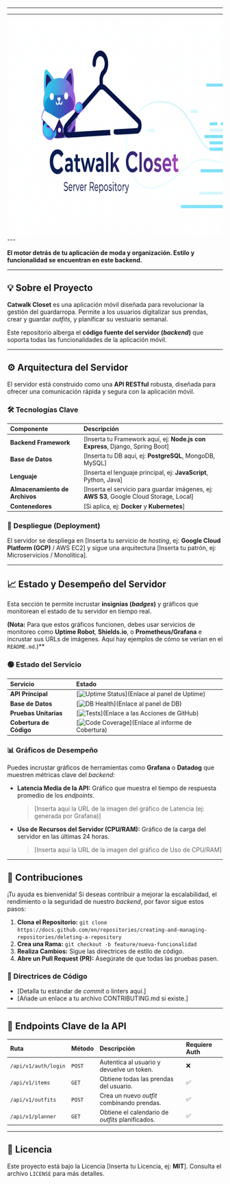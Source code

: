 ****
---
<img src="flyer_server_repository.png" width='100%' height=500px/>
---

**El motor detrás de tu aplicación de moda y organización. Estilo y funcionalidad se encuentran en este backend.**

---

## 💡 Sobre el Proyecto

**Catwalk Closet** es una aplicación móvil diseñada para revolucionar la gestión del guardarropa. Permite a los usuarios digitalizar sus prendas, crear y guardar *outfits*, y planificar su vestuario semanal.

Este repositorio alberga el **código fuente del servidor (*backend*)** que soporta todas las funcionalidades de la aplicación móvil.

---

## ⚙️ Arquitectura del Servidor

El servidor está construido como una **API RESTful** robusta, diseñada para ofrecer una comunicación rápida y segura con la aplicación móvil.

### 🛠️ Tecnologías Clave

| Componente | Descripción |
| :--- | :--- |
| **Backend Framework** | [Inserta tu Framework aquí, ej: **Node.js con Express**, Django, Spring Boot] |
| **Base de Datos** | [Inserta tu DB aquí, ej: **PostgreSQL**, MongoDB, MySQL] |
| **Lenguaje** | [Inserta el lenguaje principal, ej: **JavaScript**, Python, Java] |
| **Almacenamiento de Archivos** | [Inserta el servicio para guardar imágenes, ej: **AWS S3**, Google Cloud Storage, Local] |
| **Contenedores** | [Si aplica, ej: **Docker** y **Kubernetes**] |

### 🚀 Despliegue (Deployment)

El servidor se despliega en [Inserta tu servicio de *hosting*, ej: **Google Cloud Platform (GCP)** / AWS EC2] y sigue una arquitectura [Inserta tu patrón, ej: Microservicios / Monolítica].

---

## 📈 Estado y Desempeño del Servidor

Esta sección te permite incrustar **insignias (*badges*)** y gráficos que monitorean el estado de tu servidor en tiempo real.

**(Nota:** Para que estos gráficos funcionen, debes usar servicios de monitoreo como **Uptime Robot**, **Shields.io**, o **Prometheus/Grafana** e incrustar sus URLs de imágenes. Aquí hay ejemplos de cómo se verían en el `README.md`.)**

### 🟢 Estado del Servicio

| Servicio | Estado |
| :--- | :--- |
| **API Principal** | [![Uptime Status](https://img.shields.io/uptime/v1/up/api-principal-url)](Enlace al panel de Uptime) |
| **Base de Datos** | [![DB Health](https://img.shields.io/badge/DB_Health-Operational-brightgreen)](Enlace al panel de DB) |
| **Pruebas Unitarias** | [![Tests](https://github.com/tu-usuario/catwalk-closet-server/actions/workflows/ci.yml/badge.svg)](Enlace a las Acciones de GitHub) |
| **Cobertura de Código** | [![Code Coverage](https://codecov.io/gh/tu-usuario/catwalk-closet-server/branch/main/graph/badge.svg)](Enlace al informe de Cobertura) |

### 📊 Gráficos de Desempeño

Puedes incrustar gráficos de herramientas como **Grafana** o **Datadog** que muestren métricas clave del *backend*:

* **Latencia Media de la API:** Gráfico que muestra el tiempo de respuesta promedio de los *endpoints*.
    > [Inserta aquí la URL de la imagen del gráfico de Latencia (ej: generada por Grafana)]
* **Uso de Recursos del Servidor (CPU/RAM):** Gráfico de la carga del servidor en las últimas 24 horas.
    > [Inserta aquí la URL de la imagen del gráfico de Uso de CPU/RAM]

---

## 🤝 Contribuciones

¡Tu ayuda es bienvenida! Si deseas contribuir a mejorar la escalabilidad, el rendimiento o la seguridad de nuestro *backend*, por favor sigue estos pasos:

1.  **Clona el Repositorio:** `git clone https://docs.github.com/en/repositories/creating-and-managing-repositories/deleting-a-repository`
2.  **Crea una Rama:** `git checkout -b feature/nueva-funcionalidad`
3.  **Realiza Cambios:** Sigue las directrices de estilo de código.
4.  **Abre un Pull Request (PR):** Asegúrate de que todas las pruebas pasen.

### 📝 Directrices de Código

* [Detalla tu estándar de *commit* o linters aquí.]
* [Añade un enlace a tu archivo CONTRIBUTING.md si existe.]

---

## 🔑 Endpoints Clave de la API

| Ruta | Método | Descripción | Requiere Auth |
| :--- | :--- | :--- | :--- |
| `/api/v1/auth/login` | `POST` | Autentica al usuario y devuelve un token. | ❌ |
| `/api/v1/items` | `GET` | Obtiene todas las prendas del usuario. | ✅ |
| `/api/v1/outfits` | `POST` | Crea un nuevo *outfit* combinando prendas. | ✅ |
| `/api/v1/planner` | `GET` | Obtiene el calendario de *outfits* planificados. | ✅ |

---

## 📄 Licencia

Este proyecto está bajo la Licencia [Inserta tu Licencia, ej: **MIT**]. Consulta el archivo `LICENSE` para más detalles.
